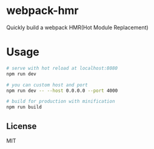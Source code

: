 # webpack-hmr

Quickly build a webpack HMR(Hot Module Replacement)

# Usage

``` bash
# serve with hot reload at localhost:8080
npm run dev

# you can custom host and port
npm run dev -- --host 0.0.0.0 --port 4000

# build for production with minification
npm run build
```

## License

MIT